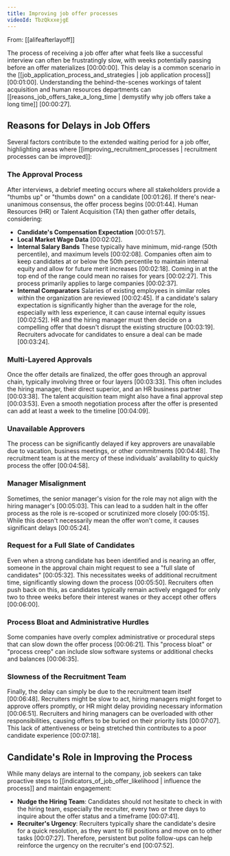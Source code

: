 ```yaml
---
title: Improving job offer processes
videoId: TbzQkxxejgE
---
```


From: [[alifeafterlayoff]] <br/> 

The process of receiving a job offer after what feels like a successful interview can often be frustratingly slow, with weeks potentially passing before an offer materializes <a class="yt-timestamp" data-t="00:00:00">[00:00:00]</a>. This delay is a common scenario in the [[job_application_process_and_strategies | job application process]] <a class="yt-timestamp" data-t="00:01:00">[00:01:00]</a>. Understanding the behind-the-scenes workings of talent acquisition and human resources departments can [[reasons_job_offers_take_a_long_time | demystify why job offers take a long time]] <a class="yt-timestamp" data-t="00:00:27">[00:00:27]</a>.

## Reasons for Delays in Job Offers

Several factors contribute to the extended waiting period for a job offer, highlighting areas where [[improving_recruitment_processes | recruitment processes can be improved]]:

### The Approval Process
After interviews, a debrief meeting occurs where all stakeholders provide a "thumbs up" or "thumbs down" on a candidate <a class="yt-timestamp" data-t="00:01:26">[00:01:26]</a>. If there's near-unanimous consensus, the offer process begins <a class="yt-timestamp" data-t="00:01:44">[00:01:44]</a>. Human Resources (HR) or Talent Acquisition (TA) then gather offer details, considering:
*   **Candidate's Compensation Expectation** <a class="yt-timestamp" data-t="00:01:57">[00:01:57]</a>.
*   **Local Market Wage Data** <a class="yt-timestamp" data-t="00:02:02">[00:02:02]</a>.
*   **Internal Salary Bands** These typically have minimum, mid-range (50th percentile), and maximum levels <a class="yt-timestamp" data-t="00:02:08">[00:02:08]</a>. Companies often aim to keep candidates at or below the 50th percentile to maintain internal equity and allow for future merit increases <a class="yt-timestamp" data-t="00:02:18">[00:02:18]</a>. Coming in at the top end of the range could mean no raises for years <a class="yt-timestamp" data-t="00:02:27">[00:02:27]</a>. This process primarily applies to large companies <a class="yt-timestamp" data-t="00:02:37">[00:02:37]</a>.
*   **Internal Comparators** Salaries of existing employees in similar roles within the organization are reviewed <a class="yt-timestamp" data-t="00:02:45">[00:02:45]</a>. If a candidate's salary expectation is significantly higher than the average for the role, especially with less experience, it can cause internal equity issues <a class="yt-timestamp" data-t="00:02:52">[00:02:52]</a>. HR and the hiring manager must then decide on a compelling offer that doesn't disrupt the existing structure <a class="yt-timestamp" data-t="00:03:19">[00:03:19]</a>. Recruiters advocate for candidates to ensure a deal can be made <a class="yt-timestamp" data-t="00:03:24">[00:03:24]</a>.

### Multi-Layered Approvals
Once the offer details are finalized, the offer goes through an approval chain, typically involving three or four layers <a class="yt-timestamp" data-t="00:03:33">[00:03:33]</a>. This often includes the hiring manager, their direct superior, and an HR business partner <a class="yt-timestamp" data-t="00:03:38">[00:03:38]</a>. The talent acquisition team might also have a final approval step <a class="yt-timestamp" data-t="00:03:53">[00:03:53]</a>. Even a smooth negotiation process after the offer is presented can add at least a week to the timeline <a class="yt-timestamp" data-t="00:04:09">[00:04:09]</a>.

### Unavailable Approvers
The process can be significantly delayed if key approvers are unavailable due to vacation, business meetings, or other commitments <a class="yt-timestamp" data-t="00:04:48">[00:04:48]</a>. The recruitment team is at the mercy of these individuals' availability to quickly process the offer <a class="yt-timestamp" data-t="00:04:58">[00:04:58]</a>.

### Manager Misalignment
Sometimes, the senior manager's vision for the role may not align with the hiring manager's <a class="yt-timestamp" data-t="00:05:03">[00:05:03]</a>. This can lead to a sudden halt in the offer process as the role is re-scoped or scrutinized more closely <a class="yt-timestamp" data-t="00:05:15">[00:05:15]</a>. While this doesn't necessarily mean the offer won't come, it causes significant delays <a class="yt-timestamp" data-t="00:05:24">[00:05:24]</a>.

### Request for a Full Slate of Candidates
Even when a strong candidate has been identified and is nearing an offer, someone in the approval chain might request to see a "full slate of candidates" <a class="yt-timestamp" data-t="00:05:32">[00:05:32]</a>. This necessitates weeks of additional recruitment time, significantly slowing down the process <a class="yt-timestamp" data-t="00:05:50">[00:05:50]</a>. Recruiters often push back on this, as candidates typically remain actively engaged for only two to three weeks before their interest wanes or they accept other offers <a class="yt-timestamp" data-t="00:06:00">[00:06:00]</a>.

### Process Bloat and Administrative Hurdles
Some companies have overly complex administrative or procedural steps that can slow down the offer process <a class="yt-timestamp" data-t="00:06:21">[00:06:21]</a>. This "process bloat" or "process creep" can include slow software systems or additional checks and balances <a class="yt-timestamp" data-t="00:06:35">[00:06:35]</a>.

### Slowness of the Recruitment Team
Finally, the delay can simply be due to the recruitment team itself <a class="yt-timestamp" data-t="00:06:48">[00:06:48]</a>. Recruiters might be slow to act, hiring managers might forget to approve offers promptly, or HR might delay providing necessary information <a class="yt-timestamp" data-t="00:06:51">[00:06:51]</a>. Recruiters and hiring managers can be overloaded with other responsibilities, causing offers to be buried on their priority lists <a class="yt-timestamp" data-t="00:07:07">[00:07:07]</a>. This lack of attentiveness or being stretched thin contributes to a poor candidate experience <a class="yt-timestamp" data-t="00:07:18">[00:07:18]</a>.

## Candidate's Role in Improving the Process

While many delays are internal to the company, job seekers can take proactive steps to [[indicators_of_job_offer_likelihood | influence the process]] and maintain engagement:
*   **Nudge the Hiring Team**: Candidates should not hesitate to check in with the hiring team, especially the recruiter, every two or three days to inquire about the offer status and a timeframe <a class="yt-timestamp" data-t="00:07:41">[00:07:41]</a>.
*   **Recruiter's Urgency**: Recruiters typically share the candidate's desire for a quick resolution, as they want to fill positions and move on to other tasks <a class="yt-timestamp" data-t="00:07:27">[00:07:27]</a>. Therefore, persistent but polite follow-ups can help reinforce the urgency on the recruiter's end <a class="yt-timestamp" data-t="00:07:52">[00:07:52]</a>.